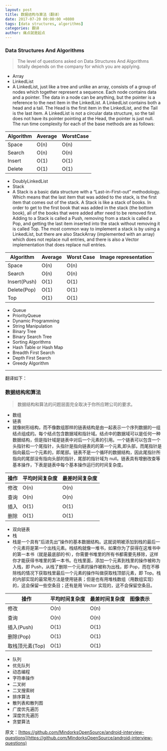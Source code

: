 ```yaml
---
layout: post
title: 数据结构与算法（翻译）
date: 2017-07-20 00:00:00 +0800
tags: [data structures, algorithms]
categories: 翻译
author: 痛点就是起点
---
```

### Data Structures And Algorithms

> The level of questions asked on Data Structures And Algorithms totally depends on the company for which you are applying.

 - Array
 - LinkedList
  - A LinkedList, just like a tree and unlike an array, consists of a group of nodes which together represent a sequence. Each node contains data and a pointer. The data in a node can be anything, but the pointer is a reference to the next item in the LinkedList. A LinkedList contains both a head and a tail. The Head is the first item in the LinkedList, and the Tail is the last item. A LinkedList is not a circular data structure, so the tail does not have its pointer pointing at the Head, the pointer is just null. The run time complexity for each of the base methods are as follows:

| Algorithm | Average | WorstCase |
| ------ | ------ | ------ |
| Space | O(n) | O(n) | 
| Search | O(n) | O(n) |
| Insert | O(1)| O(1) |
| Delete | O(1) | O(1) |

 - DoublyLinkedList
 - Stack
  - A Stack is a basic data structure with a “Last-in-First-out” methodology. Which means that the last item that was added to the stack, is the first item that comes out of the stack. A Stack is like a stack of books. In order to get to the first book that was added in the stack (the bottom book), all of the books that were added after need to be removed first. Adding to a Stack is called a Push, removing from a stack is called a Pop, and getting the last item inserted into the stack without removing it is called Top. The most common way to implement a stack is by using a LinkedList, but there are also StackArray (implemented with an array) which does not replace null entries, and there is also a Vector implementation that does replace null entries.

| Algorithm | Average | Worst Case | Image representation |
| ------ | ------ | ------ | ------ |
| Space | O(n) | O(n) |
| Search | O(n) | O(n) |
| Insert(Push) | O(1) | O(1) |
| Delete(Pop) | O(1) | O(1) |
| Top | O(1) | O(1) |

 - Queue
 - PriorityQueue
 - Dynamic Programming
 - String Manipulation
 - Binary Tree
 - Binary Search Tree
 - Sorting Algorithms
 - Hash Table or Hash Map
 - Breadth First Search
 - Depth First Search
 - Greedy Algorithm

___

翻译如下：

### 数据结构和算法
> 数据结构和算法的问题层面完全取决于你所应聘公司的要求。

 - 数组
 - 链表
  - 就像树形结构，而不像数组那样的链表结构是由一起表示一个序列数据的一组结点组成的。每个结点包含数据域和指针域。结点中的数据域可以是任何一种数据结构，但是指针域是链表中对后一个元素的引用。一个链表可以包含一个头指针和一个尾指针，头指针是指向链表的的第一个元素,即头部，而尾指针是指向最后一个元素的，即尾部。链表不是一个循环的数据结构，因此尾指针所指向的尾部没有指向头部的指针，尾部的指针域为 null。链表具有增删改查等基本操作，下表是链表中每个基本操作运行的时间复杂度。

| 操作 | 平均时间复杂度 | 最差时间复杂度 |
| ------ | ------ | ------ |
| 修改 | O(n) | O(n) |
| 查询 | O(n) | O(n) |
| 插入 | O(1) | O(1) |
| 删除 | O(1) | O(1) |

 - 双向链表
 - 栈
  - 栈是一个具有“后进先出”操作的基本数据结构。这就说明被添加到栈的最后一个元素将是第一个出栈元素。栈结构就像一堆书，如果你为了获得在这堆书中的第一本书（就是最底部的书），你需要书堆里的所有书都需要先移除，这样你才能获得书堆里的第一本书。在栈里面，添加一个元素到栈里的操作被称为入栈，即 Push，从栈了删除一个元素的操作被称为出栈，即 Pop，而在不移除栈的情况下获取栈里最后一个元素的操作叫做获取栈顶部元素，即 Top。栈的内部实现的最常用方法是使用链表；但是也有用堆栈数组（用数组实现）的，这会保留一些空条目；还有是用 Vector 实现的，这不会保留空条目。

| 操作 | 平均时间复杂度 | 最差时间复杂度 | 图像表示 |
| ------ | ------ | ------ | ------ |
| 修改 | O(n) | O(n) |
| 查询 | O(n) | O(n) |
| 插入(Push) | O(1) | O(1) |
| 删除(Pop) | O(1) | O(1) |
| 取栈顶元素(Top) | O(1) | O(1) |

 - 队列
 - 优先队列
 - 动态编程
 - 字符串操作
 - 二叉树
 - 二叉搜索树
 - 排序算法
 - 散列表和散列图
 - 广度优先遍历
 - 深度优先遍历
 - 贪婪算法

原文：[https://github.com/MindorksOpenSource/android-interview-questions](https://github.com/MindorksOpenSource/android-interview-questions)
